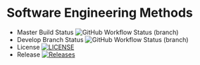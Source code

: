# Software Engineering Methods
* Master Build Status ![GitHub Workflow Status (branch)](https://img.shields.io/github/actions/workflow/status/Kaelin-Walford/sem/main.yml?branch=master)
* Develop Branch Status ![GitHub Workflow Status (branch)](https://img.shields.io/github/actions/workflow/status/Kaelin-Walford/sem/main.yml?branch=develop)
* License [![LICENSE](https://img.shields.io/github/license/Kaelin-Walford/sem.svg?style=flat-square)](https://github.com/Kaelin-Walford/sem/blob/master/LICENSE)
* Release [![Releases](https://img.shields.io/github/release/Kaelin-Walford/sem/all.svg?style=flat-square)](https://github.com/Kaelin-Walford/sem/releases)